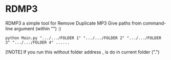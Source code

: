 # RDMP3
RDMP3  a simple tool for Remove Duplicate MP3 
Give paths from command-line argument (within "") :)
```
python Main.py ".../.../FOLDER 1" ".../.../FOLDER 2" ".../.../FOLDER 3" ".../.../FOLDER 4" ......
```
[!NOTE]
If you run this without folder address , is do in current folder (".")

